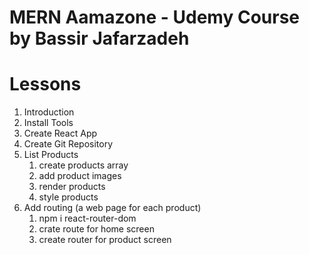 # MERN Aamazone - Udemy Course by Bassir Jafarzadeh

# Lessons

1. Introduction
2. Install Tools
3. Create React App
4. Create Git Repository
5. List Products
   1. create products array
   2. add product images
   3. render products
   4. style products
6. Add routing (a web page for each product)
   1. npm i react-router-dom
   2. crate route for home screen
   3. create router for product screen
